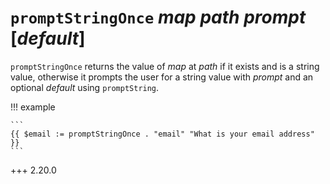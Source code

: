 # `promptStringOnce` *map* *path* *prompt* [*default*]

`promptStringOnce` returns the value of *map* at *path* if it exists and is a
string value, otherwise it prompts the user for a string value with *prompt* and
an optional *default* using `promptString`.

!!! example

    ```
    {{ $email := promptStringOnce . "email" "What is your email address" }}
    ```

+++ 2.20.0
